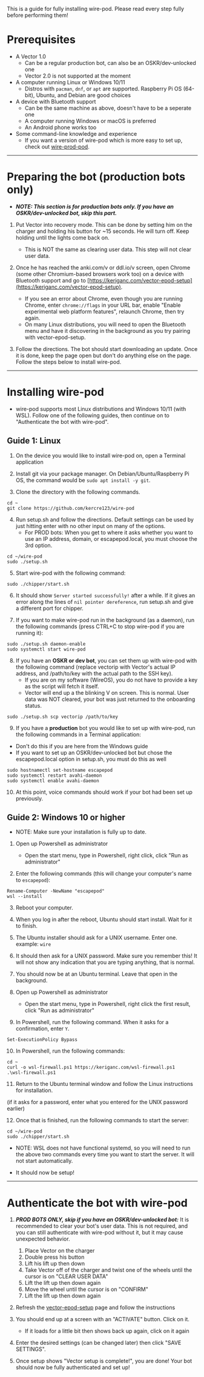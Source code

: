 This is a guide for fully installing wire-pod. Please read every step fully before performing them!

# Prerequisites
* A Vector 1.0
    - Can be a regular production bot, can also be an OSKR/dev-unlocked one
    - Vector 2.0 is not supported at the moment
* A computer running Linux or Windows 10/11
    - Distros with `pacman`, `dnf`, or `apt` are supported. Raspberry Pi OS (64-bit), Ubuntu, and Debian are good choices
* A device with Bluetooth support
    - Can be the same machine as above, doesn't have to be a seperate one
    - A computer running Windows or macOS is preferred
    - An Android phone works too
* Some command-line knowledge and experience
    - If you want a version of wire-pod which is more easy to set up, check out [wire-prod-pod](https://github.com/kercre123/wire-prod-pod).

***

# Preparing the bot (production bots only)

- ***NOTE: This section is for production bots only. If you have an OSKR/dev-unlocked bot, skip this part.***

1. Put Vector into recovery mode. This can be done by setting him on the charger and holding his button for ~15 seconds. He will turn off. Keep holding until the lights come back on.
    - This is NOT the same as clearing user data. This step will not clear user data.

2. Once he has reached the anki.com/v or ddl.io/v screen, open Chrome (some other Chromium-based browsers work too) on a device with Bluetooth support and go to [https://keriganc.com/vector-epod-setup](https://keriganc.com/vector-epod-setup).
    - If you see an error about Chrome, even though you are running Chrome, enter `chrome://flags` in your URL bar, enable "Enable experimental web platform features", relaunch Chrome, then try again.
    - On many Linux distributions, you will need to open the Bluetooth menu and have it discovering in the background as you try pairing with vector-epod-setup.

3. Follow the directions. The bot should start downloading an update. Once it is done, keep the page open but don't do anything else on the page. Follow the steps below to install wire-pod.

***

# Installing wire-pod

- wire-pod supports most Linux distributions and Windows 10/11 (with WSL). Follow one of the following guides, then continue on to "Authenticate the bot with wire-pod".

## Guide 1: Linux

1. On the device you would like to install wire-pod on, open a Terminal application

2. Install git via your package manager. On Debian/Ubuntu/Raspberry Pi OS, the command would be `sudo apt install -y git`.

3. Clone the directory with the following commands.

```
cd ~
git clone https://github.com/kercre123/wire-pod
```

4. Run setup.sh and follow the directions. Default settings can be used by just hitting enter with no other input on many of the options.
    - For PROD bots: When you get to where it asks whether you want to use an IP address, domain, or escapepod.local, you must choose the 3rd option.

```
cd ~/wire-pod
sudo ./setup.sh
```

5. Start wire-pod with the following command:

```
sudo ./chipper/start.sh
```

6. It should show `Server started successfully!` after a while. If it gives an error along the lines of `nil pointer dereference`, run setup.sh and give a different port for chipper.

7. If you want to make wire-pod run in the background (as a daemon), run the following commands (press CTRL+C to stop wire-pod if you are running it):

```
sudo ./setup.sh daemon-enable
sudo systemctl start wire-pod
```

8. If you have an **OSKR or dev bot**, you can set them up with wire-pod with the following command (replace vectorip with Vector's actual IP address, and /path/to/key with the actual path to the SSH key).
    -  If you are on my software (WireOS), you do not have to provide a key as the script will fetch it itself.
    -  Vector will end up a the blinking V on screen. This is normal. User data was NOT cleared, your bot was just returned to the onboarding status.

```
sudo ./setup.sh scp vectorip /path/to/key
```

9. If you have a **production** bot you would like to set up with wire-pod, run the following commands in a Terminal application:

* Don't do this if you are here from the Windows guide
* If you want to set up an OSKR/dev-unlocked bot but chose the escapepod.local option in setup.sh, you must do this as well

```
sudo hostnamectl set-hostname escapepod
sudo systemctl restart avahi-daemon
sudo systemctl enable avahi-daemon
```

10. At this point, voice commands should work if your bot had been set up previously.

## Guide 2: Windows 10 or higher

- NOTE: Make sure your installation is fully up to date.

1. Open up Powershell as administrator
	-	Open the start menu, type in Powershell, right click, click "Run as administrator"

2. Enter the following commands (this will change your computer's name to `escapepod`):

```
Rename-Computer -NewName "escapepod"
wsl --install
```

3. Reboot your computer.

4. When you log in after the reboot, Ubuntu should start install. Wait for it to finish.

5. The Ubuntu installer should ask for a UNIX username. Enter one. example: `wire`

6. It should then ask for a UNIX password. Make sure you remember this! It will not show any indication that you are typing anything, that is normal.

7. You should now be at an Ubuntu terminal. Leave that open in the background.

8. Open up Powershell as administrator
	-	Open the start menu, type in Powershell, right click the first result, click "Run as administrator"

9. In Powershell, run the following command. When it asks for a confirmation, enter `Y`.

```
Set-ExecutionPolicy Bypass
```

10. In Powershell, run the following commands:

```
cd ~
curl -o wsl-firewall.ps1 https://keriganc.com/wsl-firewall.ps1
.\wsl-firewall.ps1
```

11. Return to the Ubuntu terminal window and follow the Linux instructions for installation.

(if it asks for a password, enter what you entered for the UNIX password earlier)

12. Once that is finished, run the following commands to start the server:

```
cd ~/wire-pod
sudo ./chipper/start.sh
```

* NOTE: WSL does not have functional systemd, so you will need to run the above two commands every time you want to start the server. It will not start automatically.

- It should now be setup!

***

# Authenticate the bot with wire-pod

1. ***PROD BOTS ONLY, skip if you have an OSKR/dev-unlocked bot:*** It is recommended to clear your bot's user data. This is not required, and you can still authenticate with wire-pod without it, but it may cause unexpected behavior.
    1.  Place Vector on the charger
    2.  Double press his button
    3.  Lift his lift up then down
    4.  Take Vector off of the charger and twist one of the wheels until the cursor is on "CLEAR USER DATA"
    5.  Lift the lift up then down again
    6.  Move the wheel until the cursor is on "CONFIRM"
    7.  Lift the lift up then down again

2. Refresh the [vector-epod-setup](https://keriganc.com/vector-epod-setup) page and follow the instructions

3. You should end up at a screen with an "ACTIVATE" button. Click on it.
    -   If it loads for a little bit then shows back up again, click on it again

4. Enter the desired settings (can be changed later) then click "SAVE SETTINGS".

5. Once setup shows "Vector setup is complete!", you are done! Your bot should now be fully authenticated and set up!